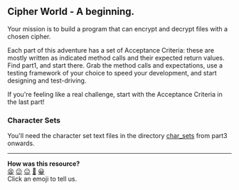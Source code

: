 ## Cipher World - A beginning.

Your mission is to build a program that can encrypt and decrypt files with a chosen cipher.

Each part of this adventure has a set of Acceptance Criteria: these are mostly written as indicated method calls and their expected return values. Find part1, and start there. Grab the method calls and expectations, use a testing framework of your choice to speed your development, and start designing and test-driving.

If you're feeling like a real challenge, start with the Acceptance Criteria in the last part!

### Character Sets

You'll need the character set text files in the directory [char_sets](./char_sets) from part3 onwards.

<!-- BEGIN GENERATED SECTION DO NOT EDIT -->

---

**How was this resource?**  
[😫](https://airtable.com/shrUJ3t7KLMqVRFKR?prefill_Repository=skills-workshops&prefill_File=practicals/adventures/cipher-world/README.md&prefill_Sentiment=😫) [😕](https://airtable.com/shrUJ3t7KLMqVRFKR?prefill_Repository=skills-workshops&prefill_File=practicals/adventures/cipher-world/README.md&prefill_Sentiment=😕) [😐](https://airtable.com/shrUJ3t7KLMqVRFKR?prefill_Repository=skills-workshops&prefill_File=practicals/adventures/cipher-world/README.md&prefill_Sentiment=😐) [🙂](https://airtable.com/shrUJ3t7KLMqVRFKR?prefill_Repository=skills-workshops&prefill_File=practicals/adventures/cipher-world/README.md&prefill_Sentiment=🙂) [😀](https://airtable.com/shrUJ3t7KLMqVRFKR?prefill_Repository=skills-workshops&prefill_File=practicals/adventures/cipher-world/README.md&prefill_Sentiment=😀)  
Click an emoji to tell us.

<!-- END GENERATED SECTION DO NOT EDIT -->
